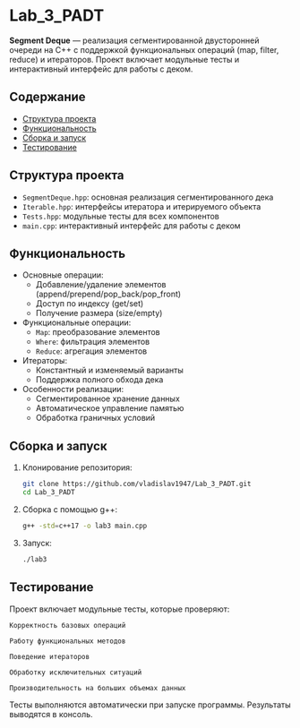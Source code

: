 # Lab_3_PADT

**Segment Deque** — реализация сегментированной двусторонней очереди на C++ с поддержкой функциональных операций (map, filter, reduce) и итераторов. Проект включает модульные тесты и интерактивный интерфейс для работы с деком.

## Содержание
- [Структура проекта](#структура-проекта)
- [Функциональность](#функциональность)
- [Сборка и запуск](#сборка-и-запуск)
- [Тестирование](#тестирование)

## Структура проекта
- `SegmentDeque.hpp`: основная реализация сегментированного дека
- `Iterable.hpp`: интерфейсы итератора и итерируемого объекта
- `Tests.hpp`: модульные тесты для всех компонентов
- `main.cpp`: интерактивный интерфейс для работы с деком

## Функциональность
- Основные операции:
  - Добавление/удаление элементов (append/prepend/pop_back/pop_front)
  - Доступ по индексу (get/set)
  - Получение размера (size/empty)
- Функциональные операции:
  - `Map`: преобразование элементов
  - `Where`: фильтрация элементов
  - `Reduce`: агрегация элементов
- Итераторы:
  - Константный и изменяемый варианты
  - Поддержка полного обхода дека
- Особенности реализации:
  - Сегментированное хранение данных
  - Автоматическое управление памятью
  - Обработка граничных условий

## Сборка и запуск
1. Клонирование репозитория:
   ```bash
   git clone https://github.com/vladislav1947/Lab_3_PADT.git
   cd Lab_3_PADT
2. Сборка с помощью g++:
   ```bash
   g++ -std=c++17 -o lab3 main.cpp
3. Запуск:
   ```bash
   ./lab3

## Тестирование

Проект включает модульные тесты, которые проверяют:

    Корректность базовых операций

    Работу функциональных методов

    Поведение итераторов

    Обработку исключительных ситуаций

    Производительность на больших объемах данных

Тесты выполняются автоматически при запуске программы. Результаты выводятся в консоль.
